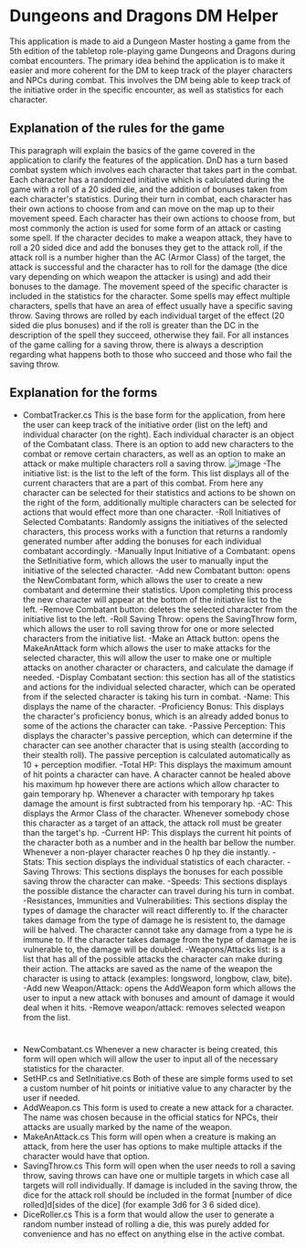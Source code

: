 # Dungeons and Dragons DM Helper
This application is made to aid a Dungeon Master hosting a game from the 5th edition of the tabletop role-playing game Dungeons and Dragons during combat encounters.  The primary idea behind the application is to make it easier and more coherent for the DM to keep track of the player characters and NPCs during combat. This involves the DM being able to keep track of the initiative order in the specific encounter, as well as statistics for each character.

## Explanation of the rules for the game
This paragraph will explain the basics of the game covered in the application to clarify the features of the application.
DnD has a turn based combat system which involves each character that takes part in the combat. Each character has a randomized initiative which is calculated during the game with a roll of a 20 sided die, and the addition of bonuses taken from each character's statistics.
During their turn in combat, each character has their own actions to choose from and can move on the map up to their movement speed. Each character has their own actions to choose from, but most commonly the action is used for some form of an attack or casting some spell. If the character decides to make a weapon attack, they have to roll a 20 sided dice and add the bonuses they get to the attack roll, if the attack roll is a number higher than the AC (Armor Class) of the target, the attack is successful and the character has to roll for the damage (the dice vary depending on which weapon the attacker is using) and add their bonuses to the damage. The movement speed of the specific character is included in the statistics for the character.
Some spells may effect multiple characters, spells that have an area of effect usually have a specific saving throw. Saving throws are rolled by each individual target of the effect (20 sided die plus bonuses) and if the roll is greater than the DC in the description of the spell they succeed, otherwise they fail. For all instances of the game calling for a saving throw, there is always a description regarding what happens both to those who succeed and those who fail the saving throw.

## Explanation for the forms
- CombatTracker.cs
This is the base form for the application, from here the user can keep track of the initiative order (list on the left) and individual character (on the right). Each individual character is an object of the Combatant class. There is an option to add new characters to the combat or remove certain characters, as well as an option to make an attack or make multiple characters roll a saving throw.
![image](https://github.com/user-attachments/assets/36b46251-4dce-4252-b548-fc398c71cf0c)
-The initiative list: is the list to the left of the form. This list displays all of the current characters that are a part of this combat. From here any character can be selected for their statistics and actions to be shown on the right of the form, additionally multiple characters can be selected for actions that would effect more than one character.
-Roll Initiatives of Selected Combatants: Randomly assigns the initiatives of the selected characters, this process works with a function that returns a randomly generated number after adding the bonuses for each individual combatant accordingly.
-Manually Input Initiative of a Combatant: opens the SetInitiative form, which allows the user to manually input the initiative of the selected character.
-Add new Combatant button: opens the NewCombatant form, which allows the user to create a new combatant and determine their statistics. Upon completing this process the new character will appear at the bottom of the initiative list to the left.
-Remove Combatant button: deletes the selected character from the initiative list to the left.
-Roll Saving Throw: opens the SavingThrow form, which allows the user to roll saving throw for one or more selected characters from the initiative list.
-Make an Attack button: opens the MakeAnAttack form which allows the user to make attacks for the selected character, this will allow the user to make one or multiple attacks on another character or characters, and calculate the damage if needed.
-Display Combatant section: this section has all of the statistics and actions for the individual selected character, which can be operated from if the selected character is taking his turn in combat.
-Name: This displays the name of the character.
-Proficiency Bonus: This displays the character's proficiency bonus, which is an already added bonus to some of the actions the character can take.
-Passive Perception: This displays the character's passive perception, which can determine if the character can see another character that is using stealth (according to their stealth roll). The passive perception is calculated automatically as 10 + perception modifier.
-Total HP: This displays the maximum amount of hit points a character can have. A character cannot be healed above his maximum hp however there are actions which allow character to gain temporary hp. Whenever a character with temporary hp takes damage the amount is first subtracted from his temporary hp.
-AC: This displays the Armor Class of the character. Whenever somebody chose this character as a target of an attack, the attack roll must be greater than the target's hp.
-Current HP: This displays the current hit points of the character both as a number and in the health bar bellow the number. Whenever a non-player character reaches 0 hp they die instantly.
-Stats: This section displays the individual statistics of each character.
-Saving Throws: This sections displays the bonuses for each possible saving throw the character can make.
-Speeds: This sections displays the possible distance the character can travel during his turn in combat.
-Resistances, Immunities and Vulnerabilities: This sections display the types of damage the character will react differently to. If the character takes damage from the type of damage he is resistent to, the damage will be halved. The character cannot take any damage from a type he is immune to. If the character takes damage from the type of damage he is vulnerable to, the damage will be doubled.
-Weapons/Attacks list: is a list that has all of the possible attacks the character can make during their action. The attacks are saved as the name of the weapon the character is using to attack (examples: longsword, longbow, claw, bite).
-Add new Weapon/Attack: opens the AddWeapon form which allows the user to input a new attack with bonuses and amount of damage it would deal when it hits.
-Remove weapon/attack: removes selected weapon from the list.
#
- NewCombatant.cs
Whenever a new character is being created, this form will open which will allow the user to input all of the necessary statistics for the character.
- SetHP.cs and SetInitiative.cs
Both of these are simple forms used to set a custom number of hit points or initiative value to any character by the user if needed.
- AddWeapon.cs
This form is used to create a new attack for a character. The name was chosen because in the official statics for NPCs, their attacks are usually marked by the name of the weapon.
- MakeAnAttack.cs
This form will open when a creature is making an attack, from here the user has options to make multiple attacks if the character would have that option.
- SavingThrow.cs
 This form will open when the user needs to roll a saving throw, saving throws can have one or multiple targets in which case all targets will roll individually. If damage is included in the saving throw, the dice for the attack roll should be included in the format [number of dice rolled]d[sides of the dice] (for example 3d6 for 3 6 sided dice).
 - DiceRoller.cs
  This is a form that would allow the user to generate a random number instead of rolling a die, this was purely added for convenience and has no effect on anything else in the active combat.
